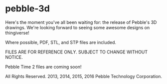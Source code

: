 pebble-3d
=========

Here's the moment you've all been waiting for: the release of Pebble's 3D drawings.
We're looking forward to seeing some awesome designs on thingiverse!

Where possible, PDF, STL, and STP files are included.

FILES ARE FOR REFERENCE ONLY. SUBJECT TO CHANGE WITHOUT NOTICE.

Pebble Time 2 files are coming soon!

All Rights Reserved. 2013, 2014, 2015, 2016 Pebble Technology Corporation.
